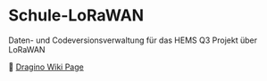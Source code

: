 # Schule-LoRaWAN
 Daten- und Codeversionsverwaltung für das HEMS Q3 Projekt über LoRaWAN

🔗 [Dragino Wiki Page](https://wiki.dragino.com/)